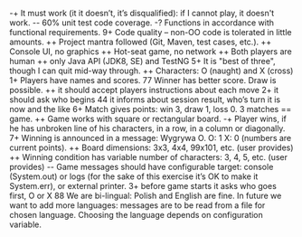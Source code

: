 -+ It must work (it it doesn’t, it’s disqualified): if I cannot play, it doesn't work.
-- 60% unit test code coverage.
-? Functions in accordance with functional requirements.
9+ Code quality – non-OO code is tolerated in little amounts.
++ Project mantra followed (Git, Maven, test cases, etc.).
++ Console UI, no graphics
++ Hot-seat game, no network
++ Both players are human
++ only Java API (JDK8, SE) and TestNG
5+ It is "best of three", though I can quit mid-way through.
++ Characters: O (naught) and X (cross)
1+ Players have names and scores.
77 Winner has better score. Draw is possible.
++ it should accept players instructions about each move
2+ it should ask who begins
44 it informs about session result, who’s turn it is now and the like
6+ Match gives points: win 3, draw 1, loss 0. 3 matches == game.
++ Game works with square or rectangular board.
-+ Player wins, if he has unbroken line of his characters, in a row, in a column or diagonally.
7+ Winning is announced in a message: Wygrywa O. O: 1 X: 0 (numbers are current points).
++ Board dimensions: 3x3, 4x4, 99x101, etc. (user provides)
++ Winning condition has variable number of characters: 3, 4, 5, etc. (user provides)
-- Game messages should have configurable target: console (System.out) or logs (for the sake of this exercise it’s OK to make it System.err), or external printer.
3+ before game starts it asks who goes first, O or X
88 We are bi-lingual: Polish and English are fine. In future we want to add more languages: messages are to be read from a file for chosen language. Choosing the language depends on configuration variable.